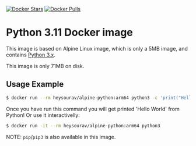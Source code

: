 [![Docker Stars](https://img.shields.io/docker/stars/frolvlad/alpine-python3.svg?style=flat-square)](https://hub.docker.com/r/frolvlad/alpine-python3/)
[![Docker Pulls](https://img.shields.io/docker/pulls/frolvlad/alpine-python3.svg?style=flat-square)](https://hub.docker.com/r/frolvlad/alpine-python3/)


Python 3.11 Docker image
========================

This image is based on Alpine Linux image, which is only a 5MB image, and contains
[Python 3.x](https://www.python.org/).

This image is only 71MB on disk.


Usage Example
-------------

```bash
$ docker run --rm heysourav/alpine-python:arm64 python3 -c 'print("Hello World")'
```

Once you have run this command you will get printed 'Hello World' from Python!  Or use it interactivelly:

```bash
$ docker run -it --rm heysourav/alpine-python:arm64 python3
```


NOTE: `pip`/`pip3` is also available in this image.
